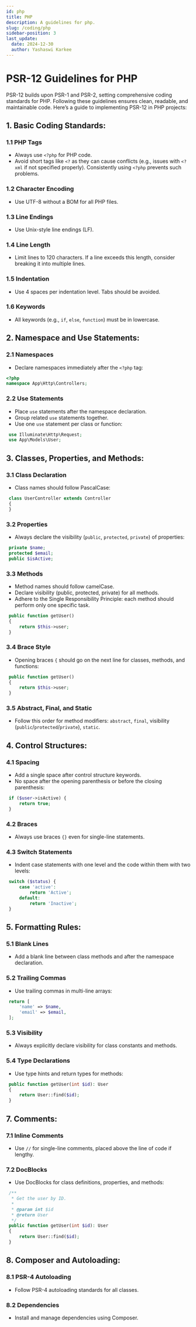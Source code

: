 ```yaml
---
id: php
title: PHP
description: A guidelines for php.
slug: /coding/php
sidebar-position: 3
last_update:
  date: 2024-12-30
  author: Yashaswi Karkee
---
```


# PSR-12 Guidelines for PHP

PSR-12 builds upon PSR-1 and PSR-2, setting comprehensive coding standards for PHP. Following these guidelines ensures clean, readable, and maintainable code. Here’s a guide to implementing PSR-12 in PHP projects:

## 1. Basic Coding Standards:

### 1.1 PHP Tags
   * Always use `<?php` for PHP code.
   * Avoid short tags like `<?` as they can cause conflicts (e.g., issues with `<?xml` if not specified properly). Consistently using `<?php` prevents such problems.

### 1.2 Character Encoding
   * Use UTF-8 without a BOM for all PHP files.

### 1.3 Line Endings
   * Use Unix-style line endings (LF).

### 1.4 Line Length
   * Limit lines to 120 characters. If a line exceeds this length, consider breaking it into multiple lines.

### 1.5 Indentation
   * Use 4 spaces per indentation level. Tabs should be avoided.

### 1.6 Keywords
   * All keywords (e.g., `if`, `else`, `function`) must be in lowercase.

## 2. Namespace and Use Statements:

### 2.1 Namespaces
   * Declare namespaces immediately after the `<?php` tag:

   ```php
   <?php
   namespace App\Http\Controllers;
   ```

### 2.2 Use Statements
   * Place `use` statements after the namespace declaration.
   * Group related `use` statements together.
   * Use one `use` statement per class or function:

   ```php
    use Illuminate\Http\Request;
    use App\Models\User;
   ```

## 3. Classes, Properties, and Methods:

### 3.1 Class Declaration
   * Class names should follow PascalCase:

   ```php
    class UserController extends Controller
    {
    }
   ```

### 3.2 Properties
   * Always declare the visibility (`public`, `protected`, `private`) of properties:

   ```php
    private $name;
    protected $email;
    public $isActive;
   ```

### 3.3 Methods
   * Method names should follow camelCase.
   * Declare visibility (public, protected, private) for all methods.
   * Adhere to the Single Responsibility Principle: each method should perform only one specific task.

   ```php
    public function getUser()
    {
        return $this->user;
    }
   ```

### 3.4 Brace Style
   * Opening braces `{` should go on the next line for classes, methods, and functions:

   ```php
    public function getUser()
    {
        return $this->user;
    }
   ```

### 3.5 Abstract, Final, and Static
   * Follow this order for method modifiers: `abstract`, `final`, visibility (`public`/`protected`/`private`), `static`.

## 4. Control Structures:

### 4.1 Spacing
   * Add a single space after control structure keywords.
   * No space after the opening parenthesis or before the closing parenthesis:

   ```php
    if ($user->isActive) {
        return true;
    }
   ```

### 4.2 Braces
   * Always use braces `{}` even for single-line statements.

### 4.3 Switch Statements
   * Indent case statements with one level and the code within them with two levels:

   ```php
    switch ($status) {
        case 'active':
            return 'Active';
        default:
            return 'Inactive';
    }
   ```

## 5. Formatting Rules:

### 5.1 Blank Lines
   * Add a blank line between class methods and after the namespace declaration.

### 5.2 Trailing Commas
   * Use trailing commas in multi-line arrays:

   ```php
    return [
        'name' => $name,
        'email' => $email,
    ];
   ```

### 5.3 Visibility
   * Always explicitly declare visibility for class constants and methods.

### 5.4 Type Declarations
   * Use type hints and return types for methods:

   ```php
    public function getUser(int $id): User
    {
        return User::find($id);
    }
   ```

## 7. Comments:

### 7.1 Inline Comments
   * Use `//` for single-line comments, placed above the line of code if lengthy.

### 7.2 DocBlocks
   * Use DocBlocks for class definitions, properties, and methods:

   ```php
    /**
     * Get the user by ID.
     *
     * @param int $id
     * @return User
     */
    public function getUser(int $id): User
    {
        return User::find($id);
    }
   ```

## 8. Composer and Autoloading:

### 8.1 PSR-4 Autoloading
   * Follow PSR-4 autoloading standards for all classes.

### 8.2 Dependencies
   * Install and manage dependencies using Composer.
